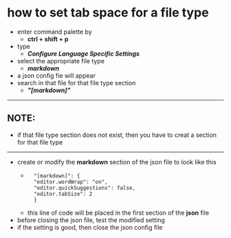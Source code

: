 # how to set tab space for a file type
  - enter command palette by
    - **ctrl + shift + p**
  - type
    - ***Configure Language Specific Settings***
  - select the appropriate file type
    - ***markdown***
  - a json config fie will appear
  - search in that file for that file type section
    - ***"[markdown]"***
---
## NOTE:
  - if that file type section does not exist, then you have to creat a section for that file type
---

  - create or modify the **markdown** section of the json file to look like this
    - ```
        "[markdown]": {        
        "editor.wordWrap": "on",
        "editor.quickSuggestions": false,
        "editor.tabSize": 2
        }
      ```
    - this line of code will be placed in the first section of the **json** file
  - before closing the json file, test the modified setting
  - if the setting is good, then close the json config file